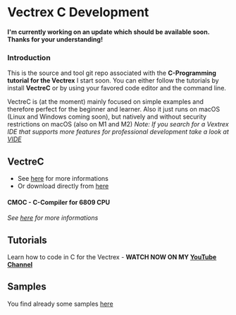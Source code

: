 # Vectrex C Development

**I'm currently working on an update which should be available soon. Thanks for your understanding!**


### Introduction
This is the source and tool git repo associated with the **C-Programming tutorial for the Vectrex**
I start soon. You can either follow the tutorials by install **VectreC** or by using your favored
code editor and the command line.

VectreC is (at the moment) mainly focused on simple examples and therefore perfect for the beginner and learner.
Also it just runs on macOS (Linux and Windows coming soon), but natively and without security restrictions on macOS (also on M1 and M2)
*Note: If you search for a Vextrex IDE that supports more features for professional development take a look at [VIDE](https://github.com/malbanGit/Vide)*


## VectreC

* See [here](http://www.classicscoder.com/classics-coder-vec.html) for more informations
* Or download directly from [here](https://raw.githubusercontent.com/rogerboesch/vectrex-dev/master/tools/vectrec-latest.tar.gz)

#### CMOC - C-Compiler for 6809 CPU
*See [here](https://www.github.com/rogerboesch/cmoc-vectrec) for more informations*


## Tutorials

Learn how to code in C for the Vectrex - 
**WATCH NOW ON MY [YouTube Channel](https://www.youtube.com/watch?v=m5Gxzj2xb2M&list=PLP6u_67PQGuHlz8J7U2Y6oUv05O_74D2w)**


## Samples

You find already some samples [here](/samples) 
